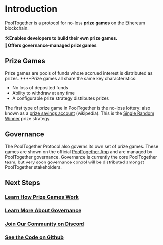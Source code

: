 # Introduction

PoolTogether is a protocol for no-loss **prize games** on the Ethereum blockchain.

🛠**Enables developers to build their own prize games.**  
👑**Offers governance-managed prize games**

## Prize Games

Prize games are pools of funds whose accrued interest is distributed as prizes. ****Prize games all share the same key characteristics:

* No loss of deposited funds
* Ability to withdraw at any time
* A configurable prize strategy distributes prizes

The first type of prize game in PoolTogether is the no-loss lottery: also known as a [prize savings account](https://en.wikipedia.org/wiki/Prize-linked_savings_account) \(wikipedia\).  This is the [Single Random Winner](protocol/prize-strategy/single-random-winner.md) prize strategy.

## Governance

The PoolTogether Protocol also governs its own set of prize games.  These games are shown on the official [PoolTogether App](https://app.pooltogether.com) and are managed by PoolTogether governance.  Governance is currently the core PoolTogether team, but very soon governance control will be distributed amongst PoolTogether stakeholders. 

## Next Steps

### [Learn How Prize Games Work](protocol/overview.md)

### [Learn More About Governance](governance/overview.md)

### [Join Our Community on Discord](https://discord.gg/5sjnHd)

### [See the Code on Github](https://github.com/pooltogether/pooltogether-pool-contracts)





